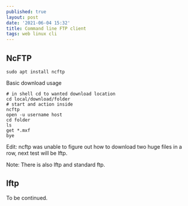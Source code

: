```yaml
---
published: true
layout: post
date: '2021-06-04 15:32'
title: Command line FTP client
tags: web linux cli 
---
```

## NcFTP

    sudo apt install ncftp

Basic download usage

    # in shell cd to wanted download location
    cd local/download/folder
    # start and action inside
    ncftp
    open -u username host
    cd folder
    ls
    get *.mxf
    bye

Edit: ncftp was unable to figure out how to download two huge files in a row, next test will be lftp.

Note: There is also lftp and standard ftp.

## lftp

To be continued.
